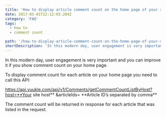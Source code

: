 ```yaml
---
title: 'How to display article comment count on the home page of your site'
date: 2017-05-01T22:12:03.284Z
category: 'FAQ'
tags:
  - how to
  - comment count

path: '/how-to-display-article-comment-count-on-the-home-page-of-your-site/'
shortDescription: 'In this modern day, user engagement is very important and you can improve it if you show comment count on your home page.'
---
```


In this modern day, user engagement is very important and you can improve it if you show comment count on your home page.

To display comment count for each article on your home page you need to call this API:

https://api.vuukle.com/api/v1/Comments/getCommentCountListByHost?host=**Your site host** &articleIds= **Article ID’s separated by comma\*\*

The comment count will be returned in response for each article that was listed in the request.

